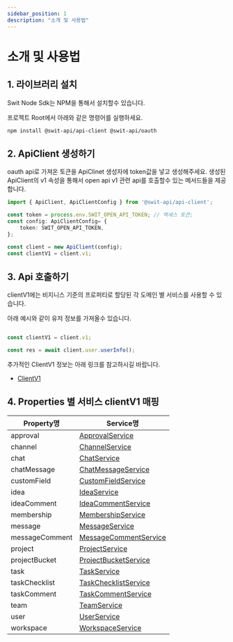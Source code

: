 ```yaml
---
sidebar_position: 1
description: "소개 및 사용법"
---
```


# 소개 및 사용법

## 1. 라이브러리 설치

Swit Node Sdk는 NPM을 통해서 설치할수 있습니다.

프로젝트 Root에서 아래와 같은 명령어를 실행하세요.

```shell
npm install @swit-api/api-client @swit-api/oauth
```

## 2. ApiClient 생성하기

oauth api로 가져온 토큰을 ApiClinet 생성자에 token값을 넣고 생성해주세요.
생성된 ApiClient의 v1 속성을 통해서 open api v1 관련 api를 호출할수 있는 
메서드들을 제공합니다.

```typescript
import { ApiClient, ApiClientConfig } from '@swit-api/api-client';

const token = process.env.SWIT_OPEN_API_TOKEN; // 액세스 토큰;
const config: ApiClientConfig= {
    token: SWIT_OPEN_API_TOKEN,
};

const client = new ApiClient(config);
const clientV1 = client.v1;
```

## 3. Api 호출하기

clientV1에는 비지니스 기준의 프로퍼티로 할당된 각 도메인 별 서비스를 
사용할 수 있습니다.

아래 예시와 같이 유저 정보를 가져올수 있습니다.

```typescript

const clientV1 = client.v1;

const res = await client.user.userInfo();
```

추가적인 ClientV1 정보는 아래 링크를 참고하시길 바랍니다.

- [ClientV1](/api/api-client/class/ClientV1)

## 4. Properties 별 서비스 clientV1 매핑


|**Property명**|**Service명**|
|---|---|
|approval | [ApprovalService](/api/api-client/class/ApprovalService) |
|channel | [ChannelService](/api/api-client/class/ChannelService) |
|chat | [ChatService](/api/api-client/class/ChatService) |
|chatMessage | [ChatMessageService](/api/api-client/class/ChatMessageService) |
|customField | [CustomFieldService](/api/api-client/class/CustomFieldService) |
|idea | [IdeaService](/api/api-client/class/IdeaService) |
|ideaComment | [IdeaCommentService](/api/api-client/class/IdeaCommentService) |
|membership | [MembershipService](/api/api-client/class/MembershipService) |
|message | [MessageService](/api/api-client/class/MessageService) |
|messageComment | [MessageCommentService](/api/api-client/class/MessageCommentService) |
|project | [ProjectService](/api/api-client/class/ProjectService) |
|projectBucket | [ProjectBucketService](/api/api-client/class/ProjectBucketService) |
|task | [TaskService](/api/api-client/class/TaskService) |
|taskChecklist | [TaskChecklistService](/api/api-client/class/TaskChecklistService) |
|taskComment | [TaskCommentService](/api/api-client/class/TaskCommentService) |
|team | [TeamService](/api/api-client/class/TeamService) |
|user | [UserService](/api/api-client/class/UserService) |
|workspace | [WorkspaceService](/api/api-client/class/WorkspaceService) |


